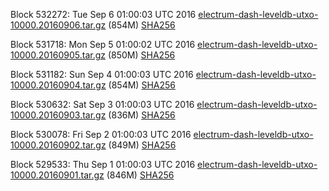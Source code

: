 Block 532272: Tue Sep  6 01:00:03 UTC 2016 [electrum-dash-leveldb-utxo-10000.20160906.tar.gz](https://transfer.sh/CGITc/electrum-dash-leveldb-utxo-10000.20160906.tar.gz) (854M) [SHA256](https://transfer.sh/WTq7t/electrum-dash-leveldb-utxo-10000.20160906.tar.gz.sha256)

Block 531718: Mon Sep  5 01:00:02 UTC 2016 [electrum-dash-leveldb-utxo-10000.20160905.tar.gz](https://transfer.sh/dxlVi/electrum-dash-leveldb-utxo-10000.20160905.tar.gz) (850M) [SHA256](https://transfer.sh/11gxDD/electrum-dash-leveldb-utxo-10000.20160905.tar.gz.sha256)

Block 531182: Sun Sep  4 01:00:03 UTC 2016 [electrum-dash-leveldb-utxo-10000.20160904.tar.gz](https://transfer.sh/rFZck/electrum-dash-leveldb-utxo-10000.20160904.tar.gz) (854M) [SHA256](https://transfer.sh/wj1Ol/electrum-dash-leveldb-utxo-10000.20160904.tar.gz.sha256)

Block 530632: Sat Sep  3 01:00:03 UTC 2016 [electrum-dash-leveldb-utxo-10000.20160903.tar.gz](https://transfer.sh/EJxst/electrum-dash-leveldb-utxo-10000.20160903.tar.gz) (836M) [SHA256](https://transfer.sh/9b12Q/electrum-dash-leveldb-utxo-10000.20160903.tar.gz.sha256)

Block 530078: Fri Sep  2 01:00:03 UTC 2016 [electrum-dash-leveldb-utxo-10000.20160902.tar.gz](https://transfer.sh/RAP5F/electrum-dash-leveldb-utxo-10000.20160902.tar.gz) (849M) [SHA256](https://transfer.sh/XSCIn/electrum-dash-leveldb-utxo-10000.20160902.tar.gz.sha256)

Block 529533: Thu Sep  1 01:00:03 UTC 2016 [electrum-dash-leveldb-utxo-10000.20160901.tar.gz](https://transfer.sh/XNSPR/electrum-dash-leveldb-utxo-10000.20160901.tar.gz) (846M) [SHA256](https://transfer.sh/nbZ5y/electrum-dash-leveldb-utxo-10000.20160901.tar.gz.sha256)

